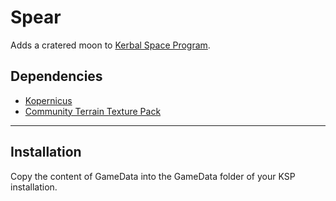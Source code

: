 # Spear

Adds a cratered moon to [Kerbal Space Program](https://www.kerbalspaceprogram.com).

## Dependencies

* [Kopernicus](https://github.com/Kopernicus/Kopernicus/releases)
* [Community Terrain Texture Pack](https://github.com/Galileo88/Community-Terrain-Texture-Pack/releases)

----

## Installation

Copy the content of GameData into the GameData folder of your KSP installation.
